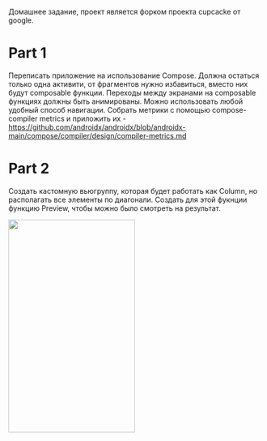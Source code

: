Домашнее задание, проект является форком проекта cupcacke от google.

Part 1
=================================
Переписать приложение на использование Compose. Должна остаться только одна активити, от фрагментов нужно избавиться, 
вместо них будут composable функции. Переходы между экранами на composable функциях должны быть анимированы. Можно использовать любой удобный
способ навигации. Собрать метрики с помощью compose-compiler metrics и приложить их - https://github.com/androidx/androidx/blob/androidx-main/compose/compiler/design/compiler-metrics.md

Part 2
=================================
Создать кастомную вьюгруппу, которая будет работать как Column, но располагать все элементы по диагонали. Создать для этой фукнции функцию Preview,
чтобы можно было смотреть на результат.

<img src="https://github.com/codexpedia/android_basic_single_activity_fragments/blob/main/captures/custom_view.png" width="250" height="420" />




